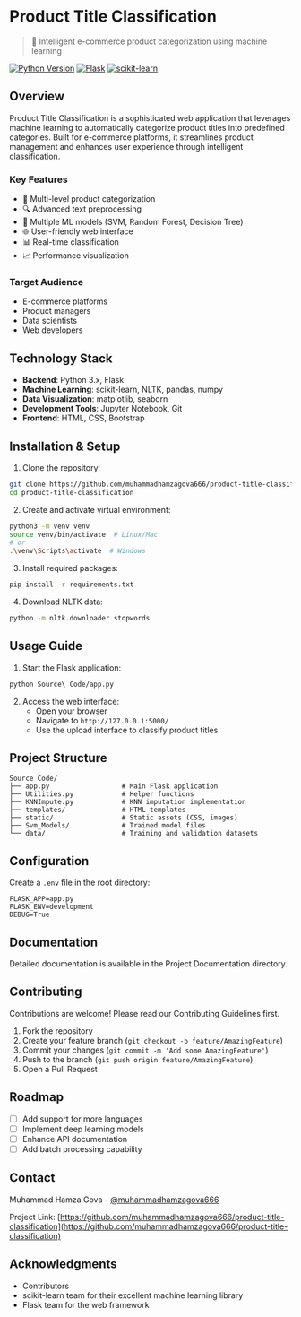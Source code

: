 # Product Title Classification
> 🚀 Intelligent e-commerce product categorization using machine learning

[![Python Version](https://img.shields.io/badge/python-3.x-blue.svg)](https://www.python.org/downloads/)
[![Flask](https://img.shields.io/badge/flask-latest-green.svg)](https://flask.palletsprojects.com/)
[![scikit-learn](https://img.shields.io/badge/scikit--learn-latest-orange.svg)](https://scikit-learn.org/)

## Overview
Product Title Classification is a sophisticated web application that leverages machine learning to automatically categorize product titles into predefined categories. Built for e-commerce platforms, it streamlines product management and enhances user experience through intelligent classification.

### Key Features
- 🎯 Multi-level product categorization
- 🔍 Advanced text preprocessing
- 🤖 Multiple ML models (SVM, Random Forest, Decision Tree)
- 🌐 User-friendly web interface
- 📊 Real-time classification
- 📈 Performance visualization

### Target Audience
- E-commerce platforms
- Product managers
- Data scientists
- Web developers

## Technology Stack
- **Backend**: Python 3.x, Flask
- **Machine Learning**: scikit-learn, NLTK, pandas, numpy
- **Data Visualization**: matplotlib, seaborn
- **Development Tools**: Jupyter Notebook, Git
- **Frontend**: HTML, CSS, Bootstrap

## Installation & Setup

1. Clone the repository:
```bash
git clone https://github.com/muhammadhamzagova666/product-title-classification.git
cd product-title-classification
```

2. Create and activate virtual environment:
```bash
python3 -m venv venv
source venv/bin/activate  # Linux/Mac
# or
.\venv\Scripts\activate  # Windows
```

3. Install required packages:
```bash
pip install -r requirements.txt
```

4. Download NLTK data:
```bash
python -m nltk.downloader stopwords
```

## Usage Guide

1. Start the Flask application:
```bash
python Source\ Code/app.py
```

2. Access the web interface:
   - Open your browser
   - Navigate to `http://127.0.0.1:5000/`
   - Use the upload interface to classify product titles

## Project Structure
```
Source Code/
├── app.py                  # Main Flask application
├── Utilities.py            # Helper functions
├── KNNImpute.py            # KNN imputation implementation
├── templates/              # HTML templates
├── static/                 # Static assets (CSS, images)
├── Svm_Models/             # Trained model files
└── data/                   # Training and validation datasets
```

## Configuration
Create a `.env` file in the root directory:
```env
FLASK_APP=app.py
FLASK_ENV=development
DEBUG=True
```

## Documentation
Detailed documentation is available in the Project Documentation directory.

## Contributing
Contributions are welcome! Please read our Contributing Guidelines first.

1. Fork the repository
2. Create your feature branch (`git checkout -b feature/AmazingFeature`)
3. Commit your changes (`git commit -m 'Add some AmazingFeature'`)
4. Push to the branch (`git push origin feature/AmazingFeature`)
5. Open a Pull Request

## Roadmap
- [ ] Add support for more languages
- [ ] Implement deep learning models
- [ ] Enhance API documentation
- [ ] Add batch processing capability

## Contact
Muhammad Hamza Gova - [@muhammadhamzagova666](https://github.com/muhammadhamzagova666)

Project Link: [https://github.com/muhammadhamzagova666/product-title-classification](https://github.com/muhammadhamzagova666/product-title-classification)

## Acknowledgments
- Contributors
- scikit-learn team for their excellent machine learning library
- Flask team for the web framework
